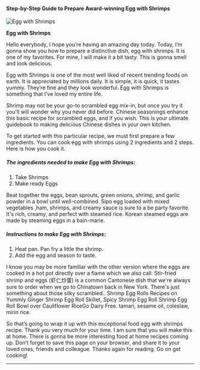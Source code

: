             

#### Step-by-Step Guide to Prepare Award-winning Egg with Shrimps

![Egg with Shrimps](https://img-global.cpcdn.com/recipes/adeb58e7b3173ed7/751x532cq70/egg-with-shrimps-recipe-main-photo.jpg)

**Egg with Shrimps**

Hello everybody, I hope you’re having an amazing day today. Today, I’m gonna show you how to prepare a distinctive dish, egg with shrimps. It is one of my favorites. For mine, I will make it a bit tasty. This is gonna smell and look delicious.

Egg with Shrimps is one of the most well liked of recent trending foods on earth. It is appreciated by millions daily. It is simple, it is quick, it tastes yummy. They’re fine and they look wonderful. Egg with Shrimps is something that I’ve loved my entire life.

Shrimp may not be your go-to scrambled egg mix-in, but once you try it you'll will wonder why you never did before. Chinese seasonings enhance this basic recipe for scrambled eggs, and if you wish. This is your ultimate guidebook to making delicious Chinese dishes in your own kitchen.

To get started with this particular recipe, we must first prepare a few ingredients. You can cook egg with shrimps using 2 ingredients and 2 steps. Here is how you cook it.

##### The ingredients needed to make Egg with Shrimps:

1.  Take Shrimps
2.  Make ready Eggs

Beat together the eggs, bean sprouts, green onions, shrimp, and garlic powder in a bowl until well-combined. Sipo egg loaded with mixed vegetables ,ham, shrimps, and creamy sauce is sure to a be party favorite. It's rich, creamy, and perfect with steamed rice. Korean steamed eggs are made by steaming eggs in a bain-marie.

##### Instructions to make Egg with Shrimps:

1.  Heat pan. Pan fry a little the shrimp.
2.  Add the egg and season to taste.

I know you may be more familiar with the other version where the eggs are cooked in a hot pot directly over a flame which we also call. Stir-fried shrimp and eggs (虾仁炒蛋) is a common Cantonese dish that we're always sure to order when we go to Chinatown back in New York. There's just something about those silky scrambled.. Shrimp Egg Rolls Recipes on Yummly Ginger Shrimp Egg Roll Skillet, Spicy Shrimp Egg Roll Shrimp Egg Roll Bowl over Cauliflower RiceGo Dairy Free. tamari, sesame oil, coleslaw, mirin rice.

So that’s going to wrap it up with this exceptional food egg with shrimps recipe. Thank you very much for your time. I am sure that you will make this at home. There is gonna be more interesting food at home recipes coming up. Don’t forget to save this page on your browser, and share it to your loved ones, friends and colleague. Thanks again for reading. Go on get cooking!

* * *